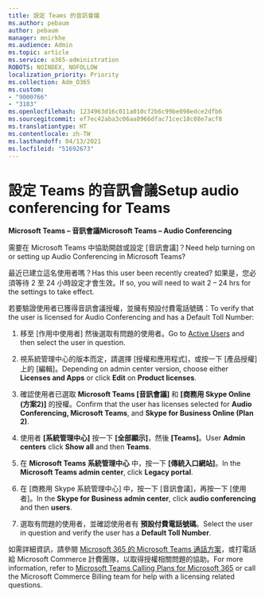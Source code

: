 ```yaml
---
title: 設定 Teams 的音訊會議
ms.author: pebaum
author: pebaum
manager: mnirkhe
ms.audience: Admin
ms.topic: article
ms.service: o365-administration
ROBOTS: NOINDEX, NOFOLLOW
localization_priority: Priority
ms.collection: Adm_O365
ms.custom:
- "9000766"
- "3183"
ms.openlocfilehash: 1234963d16c011a010cf2b6c99be098edce2dfb6
ms.sourcegitcommit: ef7ec42aba3c06aa8966dfac71cec18c08e7acf8
ms.translationtype: HT
ms.contentlocale: zh-TW
ms.lasthandoff: 04/13/2021
ms.locfileid: "51692673"
---
```

# <a name="setup-audio-conferencing-for-teams"></a><span data-ttu-id="b099f-102">設定 Teams 的音訊會議</span><span class="sxs-lookup"><span data-stu-id="b099f-102">Setup audio conferencing for Teams</span></span>

<span data-ttu-id="b099f-103">**Microsoft Teams – 音訊會議**</span><span class="sxs-lookup"><span data-stu-id="b099f-103">**Microsoft Teams – Audio Conferencing**</span></span>

<span data-ttu-id="b099f-104">需要在 Microsoft Teams 中協助開啟或設定 [音訊會議]？</span><span class="sxs-lookup"><span data-stu-id="b099f-104">Need help turning on or setting up Audio Conferencing in Microsoft Teams?</span></span>

<span data-ttu-id="b099f-105">最近已建立這名使用者嗎？</span><span class="sxs-lookup"><span data-stu-id="b099f-105">Has this user been recently created?</span></span>  <span data-ttu-id="b099f-106">如果是，您必須等待 2 至 24 小時設定才會生效。</span><span class="sxs-lookup"><span data-stu-id="b099f-106">If so, you will need to wait 2 – 24 hrs for the settings to take effect.</span></span>

<span data-ttu-id="b099f-107">若要驗證使用者已獲得音訊會議授權，並擁有預設付費電話號碼：</span><span class="sxs-lookup"><span data-stu-id="b099f-107">To verify that the user is licensed for Audio Conferencing and has a Default Toll Number:</span></span>

1. <span data-ttu-id="b099f-108">移至 [作用中使用者][](https://admin.microsoft.com/Adminportal/Home?source=applauncher#/users) 然後選取有問題的使用者。</span><span class="sxs-lookup"><span data-stu-id="b099f-108">Go to [Active Users](https://admin.microsoft.com/Adminportal/Home?source=applauncher#/users) and then select the user in question.</span></span>

2. <span data-ttu-id="b099f-109">視系統管理中心的版本而定，請選擇 [授權和應用程式]，或按一下 [產品授權] 上的 [編輯]。</span><span class="sxs-lookup"><span data-stu-id="b099f-109">Depending on admin center version, choose either **Licenses and Apps** or click **Edit** on **Product licenses**.</span></span>

3. <span data-ttu-id="b099f-110">確認使用者已選取 **Microsoft Teams [音訊會議]** 和 **[商務用 Skype Online (方案2)]** 的授權。</span><span class="sxs-lookup"><span data-stu-id="b099f-110">Confirm that the user has licenses selected for **Audio Conferencing, Microsoft Teams**, and **Skype for Business Online (Plan 2)**.</span></span>

4. <span data-ttu-id="b099f-111">使用者 **[系統管理中心]** 按一下 **[全部顯示]**，然後 **[Teams]**。</span><span class="sxs-lookup"><span data-stu-id="b099f-111">User **Admin centers** click **Show all** and then **Teams**.</span></span>

5. <span data-ttu-id="b099f-112">在 **Microsoft Teams 系統管理中心** 中，按一下 **[傳統入口網站]**。</span><span class="sxs-lookup"><span data-stu-id="b099f-112">In the **Microsoft Teams admin center**, click **Legacy portal**.</span></span>

6. <span data-ttu-id="b099f-113">在 [商務用 Skype 系統管理中心] 中，按一下 [音訊會議]，再按一下 [使用者]。</span><span class="sxs-lookup"><span data-stu-id="b099f-113">In the **Skype for Business admin center**, click **audio conferencing** and then **users**.</span></span>

7. <span data-ttu-id="b099f-114">選取有問題的使用者，並確認使用者有 **預設付費電話號碼**。</span><span class="sxs-lookup"><span data-stu-id="b099f-114">Select the user in question and verify the user has a **Default Toll Number**.</span></span>

<span data-ttu-id="b099f-115">如需詳細資訊，請參閱 [Microsoft 365 的 Microsoft Teams 通話方案](https://docs.microsoft.com/microsoftteams/calling-plans-for-office-365)，或打電話給 Microsoft Commerce 計費團隊，以取得授權相關問題的協助。</span><span class="sxs-lookup"><span data-stu-id="b099f-115">For more information, refer to [Microsoft Teams Calling Plans for Microsoft 365](https://docs.microsoft.com/microsoftteams/calling-plans-for-office-365) or call the Microsoft Commerce Billing team for help with a licensing related questions.</span></span>
